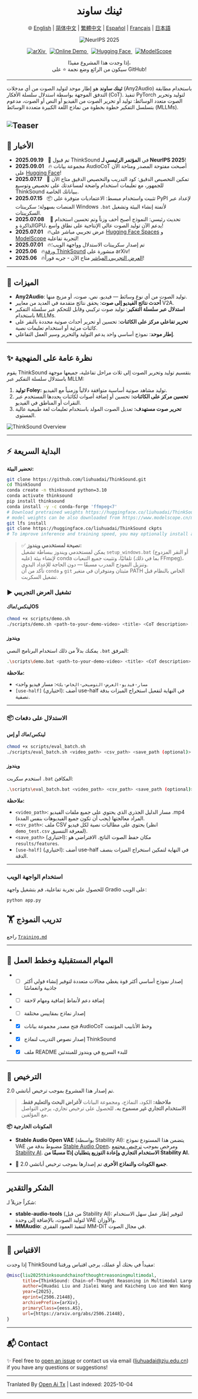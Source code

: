 <h1 align="center">ثينك ساوند</h1>

<p align="center">
  🌐
  <a href="https://openaitx.github.io/view.html?user=FunAudioLLM&project=ThinkSound&lang=en">English</a> |
  <a href="https://openaitx.github.io/view.html?user=FunAudioLLM&project=ThinkSound&lang=zh-CN">简体中文</a> |
  <a href="https://openaitx.github.io/view.html?user=FunAudioLLM&project=ThinkSound&lang=zh-TW">繁體中文</a> |
  <a href="https://openaitx.github.io/view.html?user=FunAudioLLM&project=ThinkSound&lang=es">Español</a> |
  <a href="https://openaitx.github.io/view.html?user=FunAudioLLM&project=ThinkSound&lang=fr">Français</a> |
  <a href="https://openaitx.github.io/view.html?user=FunAudioLLM&project=ThinkSound&lang=ja">日本語</a>
  
</p>
<p align="center">
  <img src="https://img.shields.io/badge/NeurIPS 2025-Main Conference-blue.svg" alt="NeurIPS 2025"/>
<p align="center">
  <a href="https://arxiv.org/pdf/2506.21448">
    <img src="https://img.shields.io/badge/arXiv-2506.21448-b31b1b.svg" alt="arXiv"/>
  </a>
  &nbsp;
  <a href="https://thinksound-project.github.io/">
    <img src="https://img.shields.io/badge/Online%20Demo-🌐-blue" alt="Online Demo"/>
  </a>
  &nbsp;
  <a href="https://huggingface.co/spaces/FunAudioLLM/ThinkSound">
    <img src="https://img.shields.io/badge/HuggingFace-Spaces-orange?logo=huggingface" alt="Hugging Face"/>
  </a>
  &nbsp;
  <a href="https://modelscope.cn/studios/iic/ThinkSound">
    <img src="https://img.shields.io/badge/ModelScope-在线体验-green" alt="ModelScope"/>
  </a>
</p>

<p align="center">
  إذا وجدت هذا المشروع مفيدًا،<br>
  سيكون من الرائع وضع نجمة ⭐ على GitHub!
</p>

---

**ثينك ساوند** هو إطار موحد لتوليد الصوت من أي مدخلات (Any2Audio) باستخدام مطابقة التدفق الموجهة بواسطة استدلال سلسلة الأفكار (CoT).
تنفيذ PyTorch لتوليد وتحرير الصوت متعدد الوسائط: توليد أو تحرير الصوت من الفيديو أو النص أو الصوت، مدعوم بتسلسل التفكير خطوة بخطوة من نماذج اللغة الكبيرة متعددة الوسائط (MLLMs).

![Teaser](https://raw.githubusercontent.com/FunAudioLLM/ThinkSound/master/assets/figs/fig1_teaser.png)
---

## 📰 الأخبار
- **2025.09.19** &nbsp; 🎉 تم قبول ThinkSound في **المؤتمر الرئيسي لـ NeurIPS 2025**!
- **2025.09.01** &nbsp; 🔥 مجموعة بيانات AudioCoT أصبحت مفتوحة المصدر ومتاحة الآن على [Hugging Face](https://huggingface.co/datasets/liuhuadai/AudioCoT)!
- **2025.07.17** &nbsp; 🧠 تمكين التخصيص الدقيق: كود التدريب والتخصيص الدقيق متاح الآن للجمهور، مع تعليمات استخدام واضحة لمساعدتك على تخصيص وتوسيع ThinkSound ببياناتك الخاصة.
- **2025.07.15** &nbsp; 📦 تثبيت واستخدام مبسط: الاعتماديات متوفرة على PyPI لإعداد عبر المنصات بسهولة؛ سكريبتات Windows `.bat` لأتمتة إنشاء البيئة وتشغيل السكريبتات.
- **2025.07.08** &nbsp;  🔧 تحديث رئيسي: النموذج أصبح أخف وزناً وتم تحسين استخدام الذاكرة وGPU، يدعم الآن توليد الصوت عالي الإنتاجية على نطاق واسع!
- **2025.07.01** &nbsp; 🔥عرض تجريبي مباشر على [Hugging Face Spaces](https://huggingface.co/spaces/FunAudioLLM/ThinkSound) و [ModelScope](https://modelscope.cn/studios/iic/ThinkSound) لتجربة تفاعلية!
- **2025.07.01** &nbsp; 🔥تم إصدار سكريبتات الاستدلال وواجهة الويب؛ 
- **2025.06** &nbsp; 🔥[ورقة ThinkSound](https://arxiv.org/pdf/2506.21448) منشورة على arXiv!
- **2025.06** &nbsp; 🔥[العرض التجريبي المباشر](http://thinksound-project.github.io/) متاح الآن - جربه فوراً!

---


## 🚀 الميزات

- **Any2Audio**: توليد الصوت من أي نوع وسائط — فيديو، نص، صوت، أو مزيج منها.
- **أحدث نتائج الفيديو إلى صوت**: يحقق نتائج متقدمة في العديد من معايير V2A.
- **استدلال عبر سلسلة التفكير**: توليد صوت تركيبي وقابل للتحكم عبر سلسلة التفكير باستخدام MLLMs.
- **تحرير تفاعلي مركز على الكائنات**: تحسين أو تحرير أحداث صوتية محددة بالنقر على كائنات مرئية أو استخدام تعليمات نصية.
- **إطار موحد**: نموذج أساسي واحد يدعم التوليد والتحرير وسير العمل التفاعلي.

---

## ✨ نظرة عامة على المنهجية

يقوم ThinkSound بتقسيم توليد وتحرير الصوت إلى ثلاث مراحل تفاعلية، جميعها موجهة باستدلال سلسلة التفكير عبر MLLM:

1. **توليد Foley:** توليد مشاهد صوتية أساسية متوافقة دلالياً وزمنياً مع الفيديو.
2. **تحسين مركز على الكائنات:** تحسين أو إضافة أصوات لكائنات يحددها المستخدم عبر النقرات أو المناطق في الفيديو.
3. **تحرير صوت مستهدف:** تعديل الصوت المولد باستخدام تعليمات لغة طبيعية عالية المستوى.

![ThinkSound Overview](https://raw.githubusercontent.com/FunAudioLLM/ThinkSound/master/assets/figs/fig3_model.png)
<!-- يتم استخدام مجموعة بيانات موسعة مشروحة بسلسلة التفكير (**AudioCoT**) لتدريب كل من وحدة الاستدلال ونموذج الصوت الأساسي الموحد.

![خط أنابيب AudioCoT](https://raw.githubusercontent.com/FunAudioLLM/ThinkSound/master/assets/figs/fig2_dataset.png) -->

---

## ⚡ البداية السريعة

**تحضير البيئة:**
```bash
git clone https://github.com/liuhuadai/ThinkSound.git
cd ThinkSound
conda create -n thinksound python=3.10
conda activate thinksound
pip install thinksound
conda install -y -c conda-forge 'ffmpeg<7'
# Download pretrained weights https://huggingface.co/liuhuadai/ThinkSound to Directory ckpts/
# model weights can be also downloaded from https://www.modelscope.cn/models/iic/ThinkSound
git lfs install
git clone https://huggingface.co/liuhuadai/ThinkSound ckpts
# To improve inference and training speed, you may optionally install a FlashAttention backend compatible with your system and PyTorch version.
```
> ✅ **نصيحة لمستخدمي ويندوز:**  
> يمكن لمستخدمي ويندوز ببساطة تشغيل `setup_windows.bat` (أو النقر المزدوج عليه) لإنشاء بيئة conda تلقائيًا، وتثبيت جميع التبعيات (بما في ذلك FFmpeg)، وتنزيل النموذج المدرب مسبقًا — دون الحاجة للإعداد اليدوي.  
> تأكد من أن `conda` و `git` مثبتان ومتوفران في متغير PATH الخاص بالنظام قبل تشغيل السكربت.


### ▶️ تشغيل العرض التجريبي

#### **لينكس/ماكOS**


```bash
chmod +x scripts/demo.sh
./scripts/demo.sh <path-to-your-demo-video> <title> <CoT description> [use-half]
```
#### **ويندوز**

يمكنك بدلاً من ذلك استخدام البرنامج النصي `.bat` المرفق:


```bash
.\scripts\demo.bat <path-to-your-demo-video> <title> <CoT description> [use-half]
```
**ملاحظة:**

* `<مسار-فيديو-العرض-التوضيحي-الخاص-بك>`: مسار فيديو واحد
* `[use-half]` (اختياري): أضف use-half في النهاية لتفعيل استخراج الميزات بدقة نصفية.

---

### 📦 الاستدلال على دفعات

#### **لينكس/ماك أو إس**


```bash
chmod +x scripts/eval_batch.sh
./scripts/eval_batch.sh <video_path> <csv_path> <save_path (optional)> [use-half]
```
#### **ويندوز**

استخدم سكربت `.bat` المكافئ:


```bash
.\scripts\eval_batch.bat <video_path> <csv_path> <save_path (optional)> [use-half]
```
**ملاحظة:**

* `<video_path>`: مسار الدليل الجذري الذي يحتوي على جميع ملفات الفيديو .mp4 المراد معالجتها (يجب أن تكون جميع الفيديوهات بنفس المدة).
* `<csv_path>`: ملف CSV يحتوي على مطالبات نصية لكل فيديو (انظر `demo_test.csv` لمعرفة التنسيق).
* `<save_path>` (اختياري): مكان حفظ الصوت الناتج. الافتراضي هو `results/features`.
* `[use-half]` (اختياري): أضف use-half في النهاية لتمكين استخراج الميزات بنصف الدقة.

---


### استخدام الواجهة الويب

للحصول على تجربة تفاعلية، قم بتشغيل واجهة Gradio على الويب:


```bash
python app.py
```


## 🏋️ تدريب النموذج

راجع [`Training.md`](https://raw.githubusercontent.com/FunAudioLLM/ThinkSound/master/docs/Training.md)


---

## 📝 المهام المستقبلية وخطط العمل
* - [ ] إصدار نموذج أساسي أكثر قوة يغطي مجالات متعددة لتوفير إنشاء فولي أكثر جاذبية وانغماسًا
* - [ ] إضافة دعم لأنماط إضافية ومهام لاحقة
* - [ ] إصدار نماذج بمقاييس مختلفة
* - [x] فتح مصدر مجموعة بيانات AudioCoT وخط الأنابيب المؤتمت
* - [x] إصدار نصوص التدريب لنماذج ThinkSound
* - [x] ملف README للبدء السريع في ويندوز للمبتدئين
---


## 📄 الترخيص

تم إصدار هذا المشروع بموجب ترخيص أباتشي 2.0.

> **ملاحظة:**
> الكود، النماذج، ومجموعة البيانات **لأغراض البحث والتعليم فقط**.
> **الاستخدام التجاري غير مسموح به.**
> للحصول على ترخيص تجاري، يرجى التواصل مع المؤلفين.

**📦 المكونات الخارجية**

* **Stable Audio Open VAE** (بواسطة Stability AI):
  يتضمن هذا المستودع نموذج VAE مضبوط بدقة من [Stable Audio Open](https://huggingface.co/stabilityai/stable-audio-open-1.0/)، ومرخص بموجب [ترخيص مجتمع Stability AI](https://raw.githubusercontent.com/FunAudioLLM/ThinkSound/master/./third_party/LICENSE_StabilityAI.md).
  **الاستخدام التجاري وإعادة التوزيع يتطلبان إذنًا مسبقًا من Stability AI.**

* 📘 **جميع الكودات والنماذج الأخرى** تم إصدارها بموجب ترخيص أباتشي 2.0.

---

## الشكر والتقدير

شكراً جزيلاً لـ:

* **stable-audio-tools** (من قبل Stability AI):
لتوفير إطار عمل سهل الاستخدام لتوليد الصوت، بالإضافة إلى وحدة VAE والأوزان.
* **MMAudio**:
  لتنفيذ العمود الفقري MM-DiT في مجال الصوت.

---

## 📖 الاقتباس

إذا وجدت ThinkSound مفيداً في بحثك أو عملك، يرجى اقتباس ورقتنا:

```bibtex
@misc{liu2025thinksoundchainofthoughtreasoningmultimodal,
      title={ThinkSound: Chain-of-Thought Reasoning in Multimodal Large Language Models for Audio Generation and Editing}, 
      author={Huadai Liu and Jialei Wang and Kaicheng Luo and Wen Wang and Qian Chen and Zhou Zhao and Wei Xue},
      year={2025},
      eprint={2506.21448},
      archivePrefix={arXiv},
      primaryClass={eess.AS},
      url={https://arxiv.org/abs/2506.21448}, 
}
```

---

## 📬 Contact


✨ Feel free to [open an issue](https://github.com/liuhuadai/ThinkSound/issues) or contact us via email ([liuhuadai@zju.edu.cn](https://raw.githubusercontent.com/FunAudioLLM/ThinkSound/master/mailto:liuhuadai@zju.edu.cn)) if you have any questions or suggestions!



---

Tranlated By [Open Ai Tx](https://github.com/OpenAiTx/OpenAiTx) | Last indexed: 2025-10-04

---